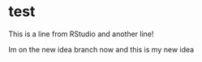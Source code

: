 # test
This is a line from RStudio
and another line!


Im on the new idea branch now and this is my new idea